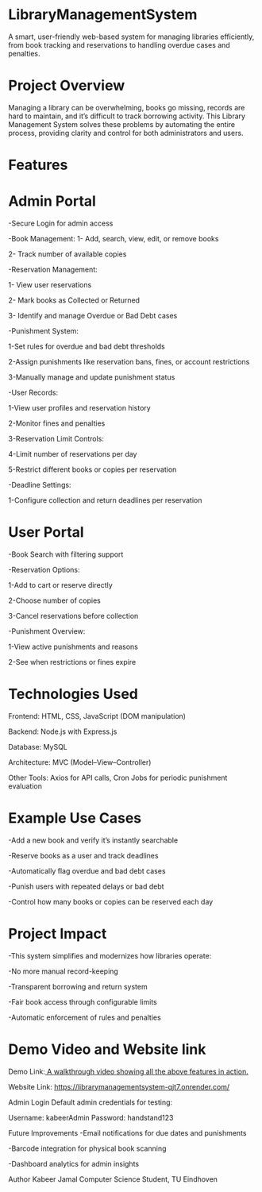 # LibraryManagementSystem

A smart, user-friendly web-based system for managing libraries efficiently, from book tracking and reservations to handling overdue cases and penalties.

# Project Overview
Managing a library can be overwhelming, books go missing, records are hard to maintain, and it’s difficult to track borrowing activity. This Library Management System solves these problems by automating the entire process, providing clarity and control for both administrators and users.

# Features
# Admin Portal
-Secure Login for admin access

-Book Management:
1- Add, search, view, edit, or remove books

2- Track number of available copies

-Reservation Management:

1- View user reservations

2- Mark books as Collected or Returned

3- Identify and manage Overdue or Bad Debt cases

-Punishment System:

1-Set rules for overdue and bad debt thresholds

2-Assign punishments like reservation bans, fines, or account restrictions

3-Manually manage and update punishment status

-User Records:

1-View user profiles and reservation history

2-Monitor fines and penalties

3-Reservation Limit Controls:

4-Limit number of reservations per day

5-Restrict different books or copies per reservation

-Deadline Settings:

1-Configure collection and return deadlines per reservation

# User Portal
-Book Search with filtering support

-Reservation Options:

1-Add to cart or reserve directly

2-Choose number of copies

3-Cancel reservations before collection

-Punishment Overview:

1-View active punishments and reasons

2-See when restrictions or fines expire

# Technologies Used
Frontend: HTML, CSS, JavaScript (DOM manipulation)

Backend: Node.js with Express.js

Database: MySQL

Architecture: MVC (Model–View–Controller)

Other Tools: Axios for API calls, Cron Jobs for periodic punishment evaluation

# Example Use Cases
-Add a new book and verify it’s instantly searchable

-Reserve books as a user and track deadlines

-Automatically flag overdue and bad debt cases

-Punish users with repeated delays or bad debt

-Control how many books or copies can be reserved each day

# Project Impact
-This system simplifies and modernizes how libraries operate:

-No more manual record-keeping

-Transparent borrowing and return system

-Fair book access through configurable limits

-Automatic enforcement of rules and penalties

# Demo Video and Website link
Demo Link:[ A walkthrough video showing all the above features in action.](https://youtu.be/LFycbZYArR8)

Website Link: https://librarymanagementsystem-qjt7.onrender.com/

 Admin Login
Default admin credentials for testing:

Username: kabeerAdmin
Password: handstand123

 Future Improvements
-Email notifications for due dates and punishments

-Barcode integration for physical book scanning

-Dashboard analytics for admin insights

 Author
Kabeer Jamal
Computer Science Student, TU Eindhoven
